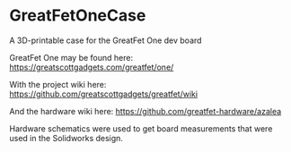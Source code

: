 # GreatFetOneCase
A 3D-printable case for the GreatFet One dev board

GreatFet One may be found here:
https://greatscottgadgets.com/greatfet/one/

With the project wiki here:
https://github.com/greatscottgadgets/greatfet/wiki

And the hardware wiki here:
https://github.com/greatfet-hardware/azalea

Hardware schematics were used to get board measurements that were used in the Solidworks design. 
